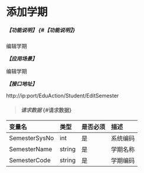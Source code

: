 # 添加学期

##### _【功能说明】_ {#【功能说明】}

编辑学期

_**【应用场景】**_

编辑学期

_**【接口地址】**_

http://ip:port/EduAction/Student/EditSemester



> #### _请求数据_ {#请求数据}

| 变量名 | 类型 | 是否必须 | 描述 |
| :--- | :--- | :--- | :--- |
| SemesterSysNo| int| 是 | 系统编码|
| SemesterName| string| 是 |学期名称 |
| SemesterCode| string| 是 |学期编码 |














